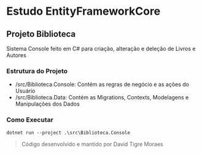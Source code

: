 # Estudo EntityFrameworkCore
## Projeto Biblioteca
Sistema Console feito em C# para criação, alteração e deleção de Livros e Autores

### Estrutura do Projeto
- /src/Biblioteca.Console: Contém as regras de negócio e as ações do Usuário
- /src/Biblioteca.Data: Contém as Migrations, Contexts, Modelagens e Manipulações dos Dados

### Como Executar
`dotnet run --project .\src\Biblioteca.Console`

> Código desenvolvido e mantido por David Tigre Moraes